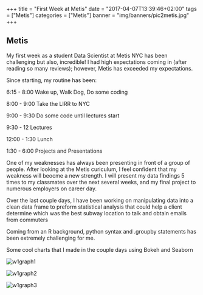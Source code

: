 +++
title = "First Week at Metis"
date = "2017-04-07T13:39:46+02:00"
tags = ["Metis"]
categories = ["Metis"]
banner = "img/banners/pic2metis.jpg"
+++

## Metis


My first week as a student Data Scientist at Metis NYC has been challenging but also, incredible! I had high expectations coming in (after reading so many reviews); however, Metis has exceeded my expectations.


Since starting, my routine has been:


6:15 - 8:00 Wake up, Walk Dog, Do some coding

8:00 - 9:00 Take the LIRR to NYC

9:00 - 9:30  Do some code until lectures start

9:30 - 12 Lectures

12:00 - 1:30 Lunch

1:30 - 6:00 Projects and Presentations


One of my weaknesses has always been presenting in front of a group of people. After looking at the Metis curiculum, I feel confident that my weakness will beocme a new strength. I will present my data findings 5 times to my classmates over the next several weeks, and my final project to numerous employers on career day.

Over the last couple days, I have been working on manipulating data into a clean data frame to preform statistical analysis that could help a client determine which was the best subway location to talk and obtain emails from commuters


Coming from an R background, python syntax and .groupby statements has been extremely challenging for me.

Some cool charts that I made in the couple days using Bokeh and Seaborn


![w1graph1](/img/week1graph1.png)

![w1graph2](/img/week1graph2.png)

![w1graph3](/img/week1graph3.png)